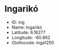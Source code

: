 # Ingarikó

* ID: ing 
* Name: Ingarikó 
* Latitude: 6.16277 
* Longitude: -60.862 
* Glottocode: inga1250